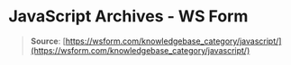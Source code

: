 # JavaScript Archives - WS Form

> **Source**: [https://wsform.com/knowledgebase_category/javascript/](https://wsform.com/knowledgebase_category/javascript/)
